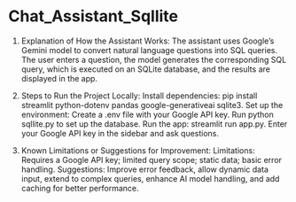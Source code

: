 # Chat_Assistant_Sqllite

1. Explanation of How the Assistant Works:
The assistant uses Google’s Gemini model to convert natural language questions into SQL queries. The user enters a question, the model generates the corresponding SQL query, which is executed on an SQLite database, and the results are displayed in the app.

2. Steps to Run the Project Locally:
Install dependencies: pip install streamlit python-dotenv pandas google-generativeai sqlite3.
Set up the environment: Create a .env file with your Google API key.
Run python sqllite.py to set up the database.
Run the app: streamlit run app.py.
Enter your Google API key in the sidebar and ask questions.
3. Known Limitations or Suggestions for Improvement:
Limitations: Requires a Google API key; limited query scope; static data; basic error handling.
Suggestions: Improve error feedback, allow dynamic data input, extend to complex queries, enhance AI model handling, and add caching for better performance.
